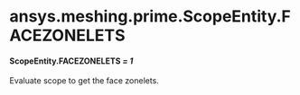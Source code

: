 <a id="ansys-meshing-prime-scopeentity-facezonelets"></a>

# ansys.meshing.prime.ScopeEntity.FACEZONELETS

<a id="ansys.meshing.prime.ScopeEntity.FACEZONELETS"></a>

#### ScopeEntity.FACEZONELETS *= 1*

Evaluate scope to get the face zonelets.

<!-- !! processed by numpydoc !! -->
